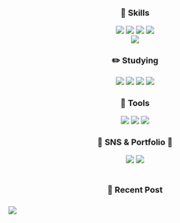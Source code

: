 <!--헤더
![header](https://capsule-render.vercel.app/api?type=slice&color=auto&height=200&section=header&text=Hello&desc=I'm%20MINJEONG&fontSize=60&rotate=14&fontAlignY=25&fontAlign=75&descAlignY=43&descAlign=80&&animation=twinkling) -->
<div align=center>
<!--소개

## Introduction :raised_hands:

<br/><br/>
-->
<!--기술스택-->
<h3>🚀 Skills</h3>
<!-- 	      <h3>📚 Tech Stack 📚</h3> -->
<!--프론트-->
<img src="https://img.shields.io/badge/JavaScript-F7DF1E?style=for-the-badge&logo=JavaScript&logoColor=white" />
<img src="https://img.shields.io/badge/HTML5-E34F26?style=for-the-badge&logo=html5&logoColor=white" />
<img src = "https://img.shields.io/badge/Sass-CC6699?style=for-the-badge&logo=sass&logoColor=white" />
<img src = "https://img.shields.io/badge/jQuery-0769AD?style=for-the-badge&logo=jquery&logoColor=white" />
 <br/>
  <!--백-->
   <img src="https://img.shields.io/badge/MySQL-00000F?style=for-the-badge&logo=mysql&logoColor=white"/>
  <br/>	
 <!-- <img src = "https://img.shields.io/badge/Amazon_AWS-232F3E?style=for-the-badge&logo=amazon-aws&logoColor=white" />

 

 <!--공부중 -->
 
### ✏️ Studying 
 <img src="https://img.shields.io/badge/TypeScript-007ACC?style=for-the-badge&logo=typescript&logoColor=white"/>
 <img src = "https://img.shields.io/badge/Node.js-43853D?style=for-the-badge&logo=node.js&logoColor=white" />
<img src = "https://img.shields.io/badge/React-20232A?style=for-the-badge&logo=react&logoColor=61DAFB" />
 <img src = "https://img.shields.io/badge/Redux-593D88?style=for-the-badge&logo=redux&logoColor=white" />

<br>

 <!--툴 -->
### 🌼 Tools 

<img src="https://img.shields.io/badge/Visual%20Studio%20Code-007ACC?style=for-the-badge&logo=VisualStudioCode&logoColor=white" />
<img src="https://img.shields.io/badge/GitHub-181717?style=for-the-badge&logo=GitHub&logoColor=white" />
<img src="https://img.shields.io/badge/tableau-E97627?style=for-the-badge&logo=tableau&logoColor=white" />

<!-- <img src="https://img.shields.io/badge/Eclipse%20IDE-2C2255?style=flat&logo=EclipseIDE&logoColor=white" /> -->

<br>

<h3>🎨 SNS & Portfolio 🎨</h3>
<a href="mailto:sally3921@naver.com"><img src="https://img.shields.io/badge/Mail-D3FB52?style=for-the-badge&logo=Gmail&logoColor=white" /></a>
<a href="https://velog.io/@sally3921"><img src="https://img.shields.io/badge/Blog-00B274?style=for-the-badge&logo=microdotblog&logoColor=white" /></a>
<br />
<br />
<h3> 📌 Recent Post <h3 />
</div>
<a href="https://velog-readme-stats.vercel.app/api/redirect?name=sally3921"><img src="https://velog-readme-stats.vercel.app/api?name=sally3921" /></a>
 <!--
<a href="https://hits.seeyoufarm.com"><img src="https://hits.seeyoufarm.com/api/count/incr/badge.svg?url=https%3A%2F%2Fgithub.com%2FMinJeonng&count_bg=%2379C83D&title_bg=%23555555&icon=&icon_color=%23E7E7E7&title=hits&edge_flat=false"/></a>]
-->




<!--
**minjeong9707/minjeong9707** is a ✨ _special_ ✨ repository because its `README.md` (this file) appears on your GitHub profile.

Here are some ideas to get you started:

- 🔭 I’m currently working on ...
- 🌱 I’m currently learning ...
- 👯 I’m looking to collaborate on ...
- 🤔 I’m looking for help with ...
- 💬 Ask me about ...
- 📫 How to reach me: ...
- 😄 Pronouns: ...
- ⚡ Fun fact: ...
-->
